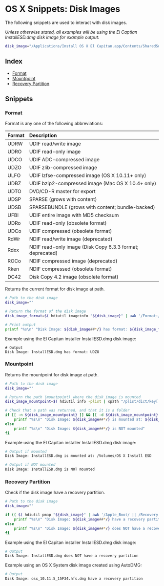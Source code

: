 # OS X Snippets: Disk Images 

The following snippets are used to interact with disk images.

_Unless otherwise stated, all examples will be using the El Captian InstallESD.dmg disk image for example output:_

```bash
disk_image="/Applications/Install OS X El Capitan.app/Contents/SharedSupport/InstallESD.dmg"
```

## Index

* [Format](https://github.com/erikberglund/Scripts/blob/master/snippets/osx_diskimages.md#format)
* [Mountpoint](https://github.com/erikberglund/Scripts/blob/master/snippets/osx_diskimages.md#mountpoint)
* [Recovery Partition](https://github.com/erikberglund/Scripts/blob/master/snippets/osx_diskimages.md#recovery-partition)

## Snippets

### Format

Format is any one of the following abbreviations:

| Format | Description           |
|:-------|:----------------------|
| UDRW   | UDIF read/write image |
| UDRO   | UDIF read-only image |
| UDCO   | UDIF ADC-compressed image |
| UDZO   | UDIF zlib-compressed image |
| ULFO   | UDIF lzfse-compressed image (OS X 10.11+ only) |
| UDBZ   | UDIF bzip2-compressed image (Mac OS X 10.4+ only) |
| UDTO   | DVD/CD-R master for export |
| UDSP   | SPARSE (grows with content) |
| UDSB   | SPARSEBUNDLE (grows with content; bundle-backed) |
| UFBI   | UDIF entire image with MD5 checksum |
| UDRo   | UDIF read-only (obsolete format) |
| UDCo   | UDIF compressed (obsolete format) |
| RdWr   | NDIF read/write image (deprecated) |
| Rdxx   | NDIF read-only image (Disk Copy 6.3.3 format; deprecated) |
| ROCo   | NDIF compressed image (deprecated) |
| Rken   | NDIF compressed (obsolete format) |
| DC42   | Disk Copy 4.2 image (obsolete format) |

Returns the current format for disk image at path.

```bash
# Path to the disk image
disk_image=""

# Return the format of the disk image
disk_image_format=$( hdiutil imageinfo "${disk_image}" | awk '/Format:/ { print $NF }' )

# Print output
printf "%s\n" "Disk Image: ${disk_image##*/} has format: ${disk_image_format}"
```

Example using the El Capitan installer InstallESD.dmg disk image:

```
# Output
Disk Image: InstallESD.dmg has format: UDZO
```

### Mountpoint

Returns the mountpoint for disk image at path.

```bash
# Path to the disk image
disk_image=""

# Return the path (mountpoint) where the disk image is mounted
disk_image_mountpoint=$( hdiutil info -plist | xpath "/plist/dict/key[.='images']/following-sibling::array/dict/key[.='image-path']/following-sibling::string[1][contains(., \"${disk_image}\")]/../key[.='system-entities']/following-sibling::array/dict/key[.='mount-point']/following-sibling::string/text()" 2>/dev/null )

# Check that a path was returned, and that it is a folder
if [[ -n ${disk_image_mountpoint} ]] && [[ -d ${disk_image_mountpoint} ]]; then
    printf "%s\n" "Disk Image: ${disk_image##*/} is mounted at: ${disk_image_mountpoint}"
else
    printf "%s\n" "Disk Image: ${disk_image##*/} is NOT mounted"
fi
```

Example using the El Capitan installer InstallESD.dmg disk image:

```bash
# Output if mounted
Disk Image: InstallESD.dmg is mounted at: /Volumes/OS X Install ESD

# Output if NOT mounted
Disk Image: InstallESD.dmg is NOT mounted
```

### Recovery Partition

Check if the disk image have a recovery partition.

```bash
# Path to the disk image
disk_image=""

if (( $( hdiutil pmap "${disk_image}" | awk '/Apple_Boot/ || /Recovery HD/ { print 1 }' ) )); then
    printf "%s\n" "Disk Image: ${disk_image##*/} have a recovery partition"
else
    printf "%s\n" "Disk Image: ${disk_image##*/} does NOT have a recovery partition"
fi
```

Example using the El Capitan installer InstallESD.dmg disk image:

```bash
# Output
Disk Image: InstallESD.dmg does NOT have a recovery partition
```

Example using an OS X System disk image created using AutoDMG:

```bash
# Output
Disk Image: osx_10.11.5_15F34.hfs.dmg have a recovery partition
```